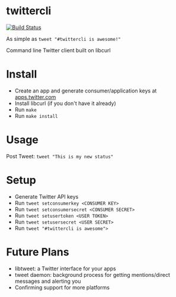 twittercli
==========

[![Build Status](https://travis-ci.org/daconex/twittercli.svg?branch=master)](https://travis-ci.org/daconex/twittercli)

As simple as `tweet "#twittercli is awesome!"`

Command line Twitter client built on libcurl


Install
==========
- Create an app and generate consumer/application keys at [apps.twitter.com](apps.twitter.com)
- Install libcurl (if you don't have it already)
- Run `make`
- Run `make install`


Usage
==========
Post Tweet: `tweet "This is my new status"`


Setup
==========
- Generate Twitter API keys
- Run `tweet setconsumerkey <CONSUMER KEY>`
- Run `tweet setconsumersecret <CONSUMER SECRET>`
- Run `tweet setusertoken <USER TOKEN>`
- Run `tweet setusersecret <USER SECRET>`
- Run `tweet "#twittercli is awesome">`


Future Plans
==========
- libtweet: a Twitter interface for your apps
- tweet daemon: background process for getting mentions/direct messages and alerting you
- Confirming support for more platforms
